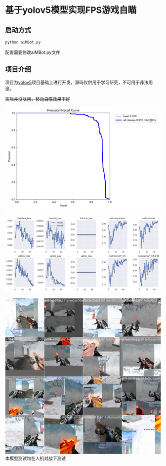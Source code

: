 # 基于yolov5模型实现FPS游戏自瞄

## 启动方式
```bash
python aiMBot.py
```
配置需要修改aiMBot.py文件

## 项目介绍
项目为[yolov5](https://github.com/ultralytics/yolov5)项目基础上进行开发，源码仅供用于学习研究，不可用于非法用途。

~~实际并没啥用，移动自瞄效果不好~~

![PR_curve](image/PR_curve.png)

![result](image/results.png)

![batch](image/train_batch0.jpg)
本模型测试均在人机对战下测试